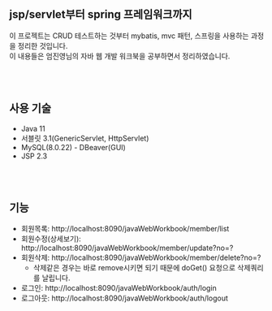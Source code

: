 ## jsp/servlet부터 spring 프레임워크까지
이 프로젝트는 CRUD 테스트하는 것부터 mybatis, mvc 패턴, 스프링을 사용하는 과정을 정리한 것입니다.  
이 내용들은 엄진영님의 자바 웹 개발 워크북을 공부하면서 정리하였습니다.

<br/>
<br/>

## 사용 기술

- Java 11
- 서블릿 3.1(GenericServlet, HttpServlet)
- MySQL(8.0.22) - DBeaver(GUI)
- JSP 2.3

<br/>
<br/>

## 기능

- 회원목록: http://localhost:8090/javaWebWorkbook/member/list
- 회원수정(상세보기): http://localhost:8090/javaWebWorkbook/member/update?no=?
- 회원삭제: http://localhost:8090/javaWebWorkbook/member/delete?no=?
	- 삭제같은 경우는 바로 remove시키면 되기 때문에 doGet() 요청으로 삭제쿼리를 날립니다.
- 로그인: http://localhost:8090/javaWebWorkbook/auth/login
- 로그아웃: http://localhost:8090/javaWebWorkbook/auth/logout